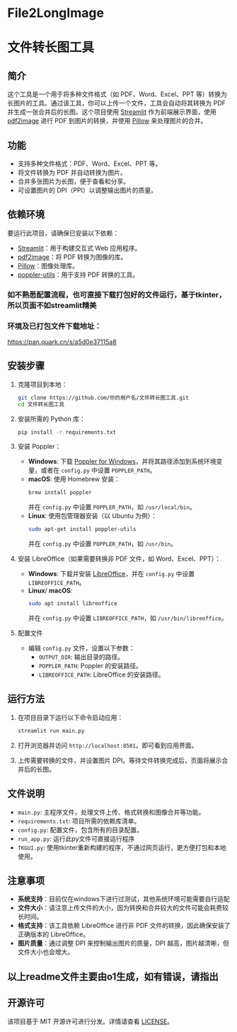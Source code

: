 # File2LongImage
# 文件转长图工具

## 简介
这个工具是一个用于将多种文件格式（如 PDF、Word、Excel、PPT 等）转换为长图片的工具。通过该工具，你可以上传一个文件，工具会自动将其转换为 PDF 并生成一张合并后的长图。这个项目使用 [Streamlit](https://streamlit.io/) 作为前端展示界面，使用 [pdf2image](https://github.com/Belval/pdf2image) 进行 PDF 到图片的转换，并使用 [Pillow](https://python-pillow.org/) 来处理图片的合并。

## 功能
- 支持多种文件格式：PDF、Word、Excel、PPT 等。
- 将文件转换为 PDF 并自动转换为图片。
- 合并多张图片为长图，便于查看和分享。
- 可设置图片的 DPI（PPI）以调整输出图片的质量。

## 依赖环境
要运行此项目，请确保已安装以下依赖：
- [Streamlit](https://streamlit.io/)：用于构建交互式 Web 应用程序。
- [pdf2image](https://github.com/Belval/pdf2image)：将 PDF 转换为图像的库。
- [Pillow](https://python-pillow.org/)：图像处理库。
- [poppler-utils](https://poppler.freedesktop.org/)：用于支持 PDF 转换的工具。

### 如不熟悉配置流程，也可直接下载打包好的文件运行，基于tkinter，所以页面不如streamlit精美
### 环境及已打包文件下载地址：
https://pan.quark.cn/s/a5d0e37115a8

## 安装步骤
1. 克隆项目到本地：
    ```bash
    git clone https://github.com/你的用户名/文件转长图工具.git
    cd 文件转长图工具
    ```

2. 安装所需的 Python 库：
    ```bash
    pip install -r requirements.txt
    ```

3. 安装 Poppler：
   - **Windows**: 下载 [Poppler for Windows](http://blog.alivate.com.au/poppler-windows/)，并将其路径添加到系统环境变量，或者在 `config.py` 中设置 `POPPLER_PATH`。
   - **macOS**: 使用 Homebrew 安装：
     ```bash
     brew install poppler
     ```
     并在 `config.py` 中设置 `POPPLER_PATH`，如 `/usr/local/bin`。
   - **Linux**: 使用包管理器安装（以 Ubuntu 为例）：
     ```bash
     sudo apt-get install poppler-utils
     ```
     并在 `config.py` 中设置 `POPPLER_PATH`，如 `/usr/bin`。

4. 安装 LibreOffice（如果需要转换非 PDF 文件，如 Word、Excel、PPT）：
   - **Windows**: 下载并安装 [LibreOffice](https://www.libreoffice.org/download/download/)，并在 `config.py` 中设置 `LIBREOFFICE_PATH`。
   - **Linux**/ **macOS**:
     ```bash
     sudo apt install libreoffice
     ```
     并在 `config.py` 中设置 `LIBREOFFICE_PATH`，如 `/usr/bin/libreoffice`。

5. 配置文件
   - 编辑 `config.py` 文件，设置以下参数：
     - `OUTPUT_DIR`: 输出目录的路径。
     - `POPPLER_PATH`: Poppler 的安装路径。
     - `LIBREOFFICE_PATH`: LibreOffice 的安装路径。

## 运行方法
1. 在项目目录下运行以下命令启动应用：
    ```bash
    streamlit run main.py
    ```

2. 打开浏览器并访问 `http://localhost:8501`，即可看到应用界面。

3. 上传需要转换的文件，并设置图片 DPI。等待文件转换完成后，页面将展示合并后的长图。



## 文件说明
- `main.py`: 主程序文件，处理文件上传、格式转换和图像合并等功能。
- `requirements.txt`: 项目所需的依赖库清单。
- `config.py`: 配置文件，包含所有的目录配置。
- `run_app.py`: 运行此py文件可直接运行程序
- `TKGUI.py`: 使用tkinter重新构建的程序，不通过网页运行，更方便打包和本地使用。
  
## 注意事项
- **系统支持**：目前仅在windows下进行过测试，其他系统环境可能需要自行适配
- **文件大小**：请注意上传文件的大小，因为转换和合并较大的文件可能会耗费较长时间。
- **格式支持**：该工具依赖 LibreOffice 进行非 PDF 文件的转换，因此确保安装了正确版本的 LibreOffice。
- **图片质量**：通过调整 DPI 来控制输出图片的质量，DPI 越高，图片越清晰，但文件大小也会增大。

## 以上readme文件主要由o1生成，如有错误，请指出

## 开源许可
该项目基于 MIT 开源许可进行分发。详情请查看 [LICENSE](LICENSE)。
